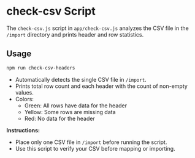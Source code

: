 # check-csv Script

The `check-csv.js` script in `app/check-csv.js` analyzes the CSV file in the `/import` directory and prints header and row statistics.

## Usage
```sh
npm run check-csv-headers
```

- Automatically detects the single CSV file in `/import`.
- Prints total row count and each header with the count of non-empty values.
- Colors:
  - Green: All rows have data for the header
  - Yellow: Some rows are missing data
  - Red: No data for the header

**Instructions:**
- Place only one CSV file in `/import` before running the script.
- Use this script to verify your CSV before mapping or importing.

